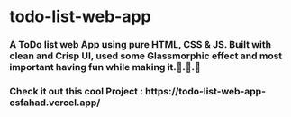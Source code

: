 # todo-list-web-app
<h3>A ToDo list web App using pure HTML, CSS &amp; JS. Built with clean and Crisp UI, used some Glassmorphic effect and most important having fun while making it.🚀.🚀.🚀</h3>
<h3>Check it out this cool Project : https://todo-list-web-app-csfahad.vercel.app/ </h3>
